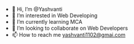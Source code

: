 - 👋 Hi, I’m @Yashvanti
- 👀 I’m interested in Web Developing
- 🌱 I’m currently learning MCA
- 💞️ I’m looking to collaborate on Web Developers
- 📫 How to reach me yashvanti1102@gmai.com

<!---
Yashvanti/Yashvanti is a ✨ special ✨ repository because its `README.md` (this file) appears on your GitHub profile.
You can click the Preview link to take a look at your changes.
--->
